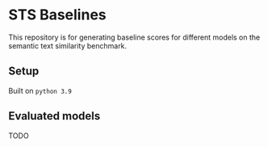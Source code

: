 # STS Baselines

This repository is for generating baseline scores for different models on the semantic text similarity benchmark.

## Setup

Built on `python 3.9` 

## Evaluated models

TODO

